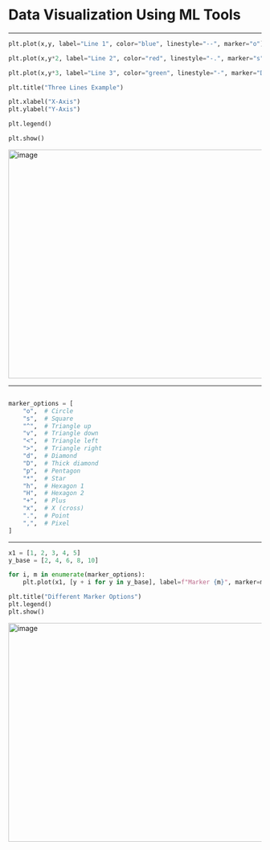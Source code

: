 # Data Visualization Using ML Tools
---
```python
plt.plot(x,y, label="Line 1", color="blue", linestyle="--", marker="o")  # Line 1

plt.plot(x,y*2, label="Line 2", color="red", linestyle="-.", marker="s")  # Line 2

plt.plot(x,y*3, label="Line 3", color="green", linestyle="-", marker="D")  # Line 3

plt.title("Three Lines Example")

plt.xlabel("X-Axis")
plt.ylabel("Y-Axis")

plt.legend()

plt.show()
```
<img width="571" height="455" alt="image" src="https://github.com/user-attachments/assets/4371b519-d91e-4f57-a323-eb8ecb4bcbee" />

---
```python

marker_options = [
    "o",  # Circle
    "s",  # Square
    "^",  # Triangle up
    "v",  # Triangle down
    "<",  # Triangle left
    ">",  # Triangle right
    "d",  # Diamond
    "D",  # Thick diamond
    "p",  # Pentagon
    "*",  # Star
    "h",  # Hexagon 1
    "H",  # Hexagon 2
    "+",  # Plus
    "x",  # X (cross)
    ".",  # Point
    ",",  # Pixel
]


```
     
---
```python
x1 = [1, 2, 3, 4, 5]
y_base = [2, 4, 6, 8, 10]

for i, m in enumerate(marker_options):
    plt.plot(x1, [y + i for y in y_base], label=f"Marker {m}", marker=m)

plt.title("Different Marker Options")
plt.legend()
plt.show()
```
<img width="543" height="435" alt="image" src="https://github.com/user-attachments/assets/e796455b-ed42-4f81-8c3a-23d8b4239c85" />

